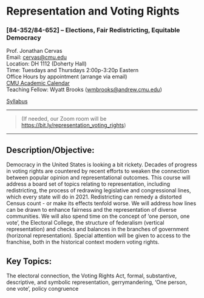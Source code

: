 Representation and Voting Rights
================

### \[84-352/84-652\] – Elections, Fair Redistricting, Equitable Democracy

Prof. Jonathan Cervas  
Email: <cervas@cmu.edu>  
Location: DH 1112 (Doherty Hall)  
Time: Tuesdays and Thursdays 2:00p-3:20p Eastern  
Office Hours by appointment (arrange via email)  
[CMU Academic Calendar](https://www.cmu.edu/hub/calendar/)  
Teaching Fellow: Wyatt Brooks (<wmbrooks@andrew.cmu.edu>)

[Syllabus](syllabus.md)

------------------------------------------------------------------------

> (If needed, our Zoom room will be
> <https://bit.ly/representation_voting_rights>)

------------------------------------------------------------------------

## Description/Objective:

Democracy in the United States is looking a bit rickety. Decades of
progress in voting rights are countered by recent efforts to weaken the
connection between popular opinion and representational outcomes. This
course will address a board set of topics relating to representation,
including redistricting, the process of redrawing legislative and
congressional lines, which every state will do in 2021. Redistricting
can remedy a distorted Census count - or make its effects tenfold worse.
We will address how lines can be drawn to enhance fairness and the
representation of diverse communities. We will also spend time on the
concept of ‘one person, one vote’, the Electoral College, the structure
of federalism (vertical representation) and checks and balances in the
branches of government (horizonal representation). Special attention
will be given to access to the franchise, both in the historical context
modern voting rights.

## Key Topics:

The electoral connection, the Voting Rights Act, formal, substantive,
descriptive, and symbolic representation, gerrymandering, ‘One person,
one vote’, policy congruence

